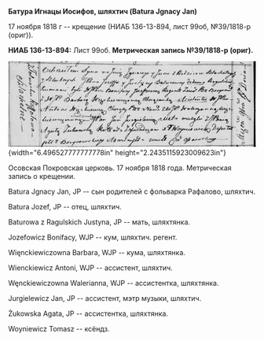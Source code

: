 **Батура Игнацы Иосифов, шляхтич (Batura Jgnacy Jan)**

17 ноября 1818 г -- крещение (НИАБ 136-13-894, лист 99об, №39/1818-р
(ориг)).

**НИАБ 136-13-894:** Лист 99об. **Метрическая запись №39/1818-р
(ориг).**

![](./media/4046e0ae6e77a4c94fcdd736e204e8555beaa24d.png){width="6.496527777777778in"
height="2.2435115923009623in"}

Осовская Покровская церковь. 17 ноября 1818 года. Метрическая запись о
крещении.

Batura Jgnacy Jan, JP -- сын родителей с фольварка Рафалово, шляхтич.

Batura Jozef, JP -- отец, шляхтич.

Baturowa z Ragulskich Justyna, JP -- мать, шляхтянка.

Jozefowicz Bonifacy, WJP -- кум, шляхтич. регент.

Więnckiewiczowna Barbara, WJP -- кума, шляхтянка.

Wienckiewicz Antoni, WJP -- ассистент, шляхтич.

Węnckiewiczowna Walerianna, WJP -- ассистентка, шляхтянка.

Jurgielewicz Jan, JP -- ассистент, мэтр музыки, шляхтич.

Żukowska Agata, JP -- ассистентка, шляхтянка.

Woyniewicz Tomasz -- ксёндз.
